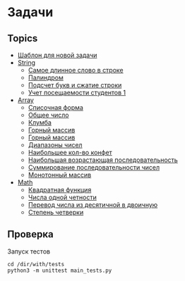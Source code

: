# Задачи
## Topics

* [Шаблон для новой задачи](template)
* [String](String)
    * [Самое длинное слово в строке](String/1)
    * [Палиндром](String/2)
    * [Подсчет букв и сжатие строки](String/3)
    * [Учет посещаемости студентов 1](String/4)
* [Array](Array)
    * [Списочная форма](Array/1)
    * [Общее число](Array/2)
    * [Клумба](Array/3)
    * [Горный массив](Array/4)
    * [Горный массив](Array/4)
    * [Диапазоны чисел](Array/5)
    * [Наибольшее кол-во конфет](Array/6)
    * [Наибольшая возрастающая последовательность](Array/7)
    * [Суммирование последовательности чисел](Array/8)
    * [Монотонный массив](Array/9)
* [Math](Math) 
    * [Квадратная функция](Math/1)
    * [Числа одной четности](Math/2)
    * [Перевод числа из десятичной в двоичную](Math/3)
    * [Степень четверки](Math/4)

## Проверка

Запуск тестов

```
cd /dir/with/tests
python3 -m unittest main_tests.py
```
